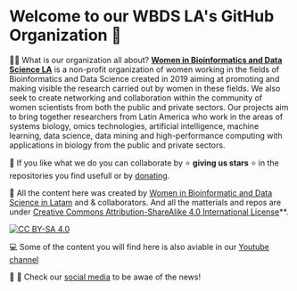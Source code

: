 # Welcome to our **WBDS LA**'s GitHub Organization 👋

🙋‍♀️ What is our organization all about?
**[Women in Bioinformatics and Data Science LA](https://wbds.la)** is a non-profit organization of women working in the fields of Bioinformatics and Data Science created in 2019 aiming at promoting and making visible the research carried out by women in these fields. We also seek to create networking and collaboration within the community of women scientists from both the public and private sectors. Our projects aim to bring together researchers from Latin America who work in the areas of systems biology, omics technologies, artificial intelligence, machine learning, data science, data mining and high-performance computing with applications in biology from the public and private sectors.

🌈 If you like what we do you can collaborate by ⭐ **giving us stars** ⭐ in the repositories you find usefull or by [donating](https://opencollective.com/wbds-la/donate).

👩‍  All the content here was created by [Women in Bioinformatic and Data Science in Latam](https://wbds.la) and & collaborators. And all the matterials and repos are under [Creative Commons Attribution-ShareAlike 4.0 International License][cc-by-sa]**. 

[![CC BY-SA 4.0][cc-by-sa-image]][cc-by-sa]

[cc-by-sa]: http://creativecommons.org/licenses/by-sa/4.0/
[cc-by-sa-image]: https://licensebuttons.net/l/by-sa/4.0/88x31.png
[cc-by-sa-shield]: https://img.shields.io/badge/License-CC%20BY--SA%204.0-lightgrey.svg

💻 Some of the content you will find here is also aviable in our [Youtube channel](https://www.youtube.com/c/WomenBioinformaticsNetworkLA)

🔖 🔗 Check our [social media](https://linktr.ee/wbds) to be awae of the news!

